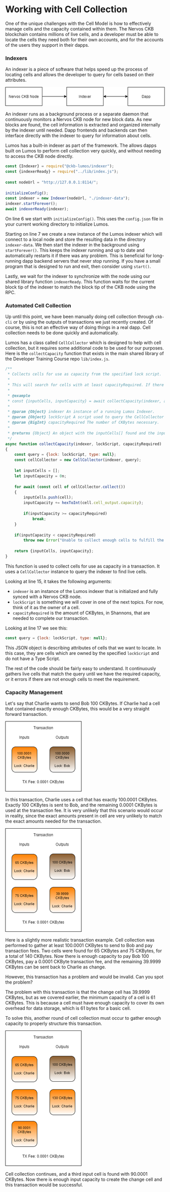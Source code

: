 # Working with Cell Collection

One of the unique challenges with the Cell Model is how to effectively manage cells and the capacity contained within them. The Nervos CKB blockchain contains millions of live cells, and a developer must be able to locate the cells they need both for their own accounts, and for the accounts of the users they support in their dapps. 

### Indexers

An indexer is a piece of software that helps speed up the process of locating cells and allows the developer to query for cells based on their attributes.

![](../.gitbook/assets/ckb-indexer.png)

An indexer runs as a background process or a separate daemon that continuously monitors a Nervos CKB node for new block data. As new blocks are found, the cell information is extracted and organized internally by the indexer until needed. Dapp frontends and backends can then interface directly with the indexer to query for information about cells.

Lumos has a built-in indexer as part of the framework. The allows dapps built on Lumos to perform cell collection very quickly, and without needing to access the CKB node directly.

```javascript
const {Indexer} = require("@ckb-lumos/indexer");
const {indexerReady} = require("../lib/index.js");

const nodeUrl = "http://127.0.0.1:8114/";

initializeConfig();
const indexer = new Indexer(nodeUrl, "./indexer-data");
indexer.startForever();
await indexerReady(indexer);
```

On line 6 we start with `initializeConfig()`. This uses the `config.json` file in your current working directory to initialize Lumos.

Starting on line 7 we create a new instance of the Lumos indexer which will connect to a local node and store the resulting data in the directory `indexer-data`. We then start the indexer in the background using `startForever()`. This keeps the indexer running and up to date and automatically restarts it if there was any problem. This is beneficial for long-running dapp backend servers that never stop running. If you have a small program that is designed to run and exit, then consider using `start()`.

Lastly, we wait for the indexer to synchronize with the node using our shared library function `indexerReady`. This function waits for the current block tip of the indexer to match the block tip of the CKB node using the RPC.

### Automated Cell Collection

Up until this point, we have been manually doing cell collection through `ckb-cli` or by using the outputs of transactions we just recently created. Of course, this is not an effective way of doing things in a real dapp. Cell collection needs to be done quickly and automatically.

Lumos has a class called `CellCollector` which is designed to help with cell collection, but it requires some additional code to be used for our purposes. Here is the `collectCapacity` function that exists in the main shared library of the Developer Training Course repo `lib/index.js`.

```javascript
/**
 * Collects cells for use as capacity from the specified lock script.
 * 
 * This will search for cells with at least capacityRequired. If there is insufficient capacity available an error will be thrown.
 * 
 * @example
 * const {inputCells, inputCapacity} = await collectCapacity(indexer, addressToScript("ckt1qyqvsv5240xeh85wvnau2eky8pwrhh4jr8ts8vyj37"), ckbytesToShannons(100n));
 * 
 * @param {Object} indexer An instance of a running Lumos Indexer.
 * @param {Object} lockScript A script used to query the CellCollector to find cells to use as capacity.
 * @param {BigInt} capacityRequired The number of CKBytes necessary.
 * 
 * @returns {Object} An object with the inputCells[] found and the inputCapacity contained within the provided Cells.  
 */
async function collectCapacity(indexer, lockScript, capacityRequired)
{
	const query = {lock: lockScript, type: null};
	const cellCollector = new CellCollector(indexer, query);

	let inputCells = [];
	let inputCapacity = 0n;

	for await (const cell of cellCollector.collect())
	{
		inputCells.push(cell);
		inputCapacity += hexToInt(cell.cell_output.capacity);

		if(inputCapacity >= capacityRequired)
			break;
	}

	if(inputCapacity < capacityRequired)
		throw new Error("Unable to collect enough cells to fulfill the capacity requirements.");

	return {inputCells, inputCapacity};
}
```

This function is used to collect cells for use as capacity in a transaction. It uses a `CellCollector` instance to query the indexer to find live cells.

Looking at line 15, it takes the following arguments:

* `indexer` is an instance of the Lumos indexer that is initialized and fully synced with a Nervos CKB node.
* `lockScript` is something we will cover in one of the next topics. For now, think of it as the owner of a cell.
* `capacityRequired` is the amount of CKBytes, in Shannons, that are needed to complete our transaction.

Looking at line 17 we see this:

```javascript
const query = {lock: lockScript, type: null};
```

This JSON object is describing attributes of cells that we want to locate. In this case, they are cells which are owned by the specified `lockScript` and do not have a Type Script.

The rest of the code should be fairly easy to understand. It continuously gathers live cells that match the query until we have the required capacity, or it errors if there are not enough cells to meet the requirement.

### Capacity Management

Let's say that Charlie wants to send Bob 100 CKBytes. If Charlie had a cell that contained exactly enough CKBytes, this would be a very straight forward transaction.

![](../.gitbook/assets/cell-capacity-management.png)

In this transaction, Charlie uses a cell that has exactly 100.0001 CKBytes. Exactly 100 CKBytes is sent to Bob, and the remaining 0.0001 CKBytes is used at the transaction fee. It is very unlikely that this scenario would occur in reality, since the exact amounts present in cell are very unlikely to match the exact amounts needed for the transaction.

![](../.gitbook/assets/cell-capacity-management-2.png)

Here is a slightly more realistic transaction example. Cell collection was performed to gather at least 100.0001 CKBytes to send to Bob and pay transaction fees. Two cells were found for 65 CKBytes and 75 CKBytes, for a total of 140 CKBytes.  Now there is enough capacity to pay Bob 100 CKBytes, pay a 0.0001 CKByte transaction fee, and the remaining 39.9999 CKBytes can be sent back to Charlie as change.

However, this transaction has a problem and would be invalid. Can you spot the problem?

The problem with this transaction is that the change cell has 39.9999 CKBytes, but as we covered earlier, the minimum capacity of a cell is 61 CKBytes. This is because a cell must have enough capacity to cover its own overhead for data storage, which is 61 bytes for a basic cell.

To solve this, another round of cell collection must occur to gather enough capacity to properly structure this transaction.

![](../.gitbook/assets/cell-capacity-management-3.png)

Cell collection continues, and a third input cell is found with 90.0001 CKBytes. Now there is enough input capacity to create the change cell and this transaction would be successful.

